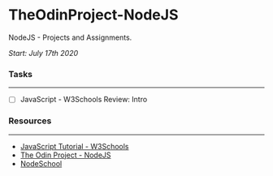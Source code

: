 # TheOdinProject-NodeJS
NodeJS - Projects and Assignments.

*Start: July 17th 2020*

### Tasks
---
- [ ] JavaScript - W3Schools Review: Intro


### Resources
---
- [JavaScript Tutorial - W3Schools](https://www.w3schools.com/js/default.asp)
- [The Odin Project - NodeJS](https://www.theodinproject.com/courses/nodejs)
- [NodeSchool](https://nodeschool.io)

